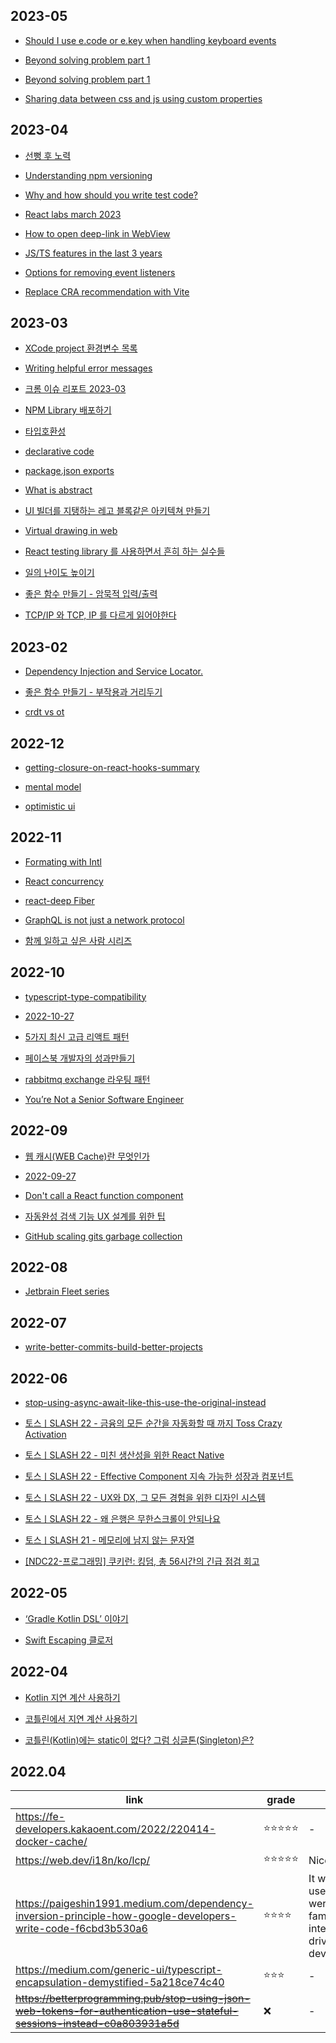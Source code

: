 ## 2023-05
- [Should I use e.code or e.key when handling keyboard events](https://blog.andri.co/022-should-i-use-ecode-or-ekey-when-handling-keyboard-events/)

- [Beyond solving problem part 1](https://fe-developers.kakaoent.com/2023/230421-beyond-solving-problem-part-2/)

- [Beyond solving problem part 1](https://fe-developers.kakaoent.com/2023/230420-beyond-solving-problem-part-1/)

- [Sharing data between css and js using custom properties](https://github.com/yeonjuan/dev-blog/blob/master/JavaScript/sharing-data-between-css-and-javascript-using-custom-properties.md?utm_source=substack&utm_medium=email)

## 2023-04
- [선뻥 후 노력](https://jojoldu.tistory.com/713)

- [Understanding npm versioning](https://dev.to/typescripttv/understanding-npm-versioning-3hn4)

- [Why and how should you write test code?](https://tech.inflab.com/20230404-test-code/)

- [React labs march 2023](https://velog.io/@typo/react-labs-march-2023)

- [How to open deep-link in WebView](https://velog.io/@tosspayments/Android-iOS-%EC%9B%B9%EB%B7%B0%EC%97%90%EC%84%9C-%EB%94%A5%EB%A7%81%ED%81%AC-%EC%97%B4%EA%B8%B0)

- [JS/TS features in the last 3 years](https://velog.io/@surim014/All-JavaScript-and-TypeScript-Features-of-the-last-3-years)

- [Options for removing event listeners](https://www.macarthur.me/posts/options-for-removing-event-listeners)

- [Replace CRA recommendation with Vite](https://junghan92.medium.com/%EB%B2%88%EC%97%AD-create-react-app-%EA%B6%8C%EC%9E%A5%EC%9D%84-vite%EB%A1%9C-%EB%8C%80%EC%B2%B4-pr-%EB%8C%80%ED%95%9C-dan-abramov%EC%9D%98-%EB%8B%B5%EB%B3%80-3050b5678ac8)

## 2023-03
- [XCode project 환경변수 목록](https://goodyoda.tistory.com/390)

- [Writing helpful error messages](https://hyeon9mak.github.io/writing-helpful-error-messages/)

- [크롬 이슈 리포트 2023-03](https://ui.toast.com/posts/ko_chrome_report_202303)

- [NPM Library 배포하기](https://junghyeonsu.com/posts/deploy-simple-util-npm-library/)

- [타입호환성](https://toss.tech/article/typescript-type-compatibility)

- [declarative code](https://toss.tech/article/frontend-declarative-code)

- [package.json exports](https://toss.tech/article/commonjs-esm-exports-field)

- [What is abstract](https://evan-moon.github.io/2023/01/15/what-is-abstract/)

- [UI 빌더를 지탱하는 레고 블록같은 아키텍쳐 만들기](https://www.youtube.com/watch?v=zncmO90s0sk)

- [Virtual drawing in web](https://ridicorp.com/story/ridi-markdown-improvements/#02_fast_drawing)

- [React testing library 를 사용하면서 흔히 하는 실수들](https://kentcdodds.com/blog/common-mistakes-with-react-testing-library)

- [일의 난이도 높이기](https://jojoldu.tistory.com/701)

- [좋은 함수 만들기 - 암묵적 입력/출력](https://jojoldu.tistory.com/703)

- [TCP/IP 와 TCP, IP 를 다르게 읽어야한다](https://velog.io/@ksi05503/tcp-ip)

## 2023-02
- [Dependency Injection and Service Locator.](https://tv.naver.com/v/29723803)

- [좋은 함수 만들기 - 부작용과 거리두기](https://jojoldu.tistory.com/697)

- [crdt vs ot](https://channel.io/ko/blog/crdt_vs_ot)

## 2022-12
- [getting-closure-on-react-hooks-summary](https://www.rinae.dev/posts/getting-closure-on-react-hooks-summary#%ED%81%B4%EB%A1%9C%EC%A0%80-%ED%99%9C%EC%9A%A9)

- [mental model](https://design-tra.tistory.com/entry/UX%EB%B0%A9%EB%B2%95%EB%A1%A0%EC%8A%A4%ED%84%B0%EB%94%94-%EC%82%AC%EC%9A%A9%EC%9E%90-%EB%A9%98%ED%83%88%EB%AA%A8%EB%8D%B8)

- [optimistic ui](https://story.pxd.co.kr/1193)

## 2022-11
- [Formating with Intl](https://www.youtube.com/watch?v=4YnKQrPMTNU)

- [React concurrency](https://deview.kr/data/deview/session/attach/1_Inside%20React%20(%E1%84%83%E1%85%A9%E1%86%BC%E1%84%89%E1%85%B5%E1%84%89%E1%85%A5%E1%86%BC%E1%84%8B%E1%85%B3%E1%86%AF%20%E1%84%80%E1%85%AE%E1%84%92%E1%85%A7%E1%86%AB%E1%84%92%E1%85%A1%E1%84%82%E1%85%B3%E1%86%AB%20%E1%84%80%E1%85%B5%E1%84%89%E1%85%AE%E1%86%AF).pdf)

- [react-deep Fiber](https://blog.mathpresso.com/react-deep-dive-fiber-88860f6edbd0)

- [GraphQL is not just a network protocol](https://blog.cometkim.kr/posts/graphql-is-not-just-a-network-protocol/)

- [함께 일하고 싶은 사람 시리즈](https://velog.io/@city7310/%ED%95%A8%EA%BB%98-%EC%9D%BC%ED%95%98%EA%B3%A0-%EC%8B%B6%EC%9D%80-%EC%82%AC%EB%9E%8C-1.-%EC%97%85%EB%AC%B4-%EC%8A%B5%EA%B4%80-w1mfhsf2)

## 2022-10
- [typescript-type-compatibility](https://toss.tech/article/typescript-type-compatibility)

- [2022-10-27](https://develogs.tistory.com/19?category=589493)

- [5가지 최신 고급 리액트 패턴](https://wishket.tistory.com/12)

- [페이스북 개발자의 성과만들기](https://blog.shiren.dev/2022-03-07/)

- [rabbitmq exchange 라우팅 패턴](https://devahea.github.io/2019/04/30/rabbitmq-exchange-%EB%9D%BC%EC%9A%B0%ED%8C%85-%ED%8C%A8%ED%84%B4/)

- [You’re Not a Senior Software Engineer](https://medium.com/vanguards-of-code/youre-not-a-senior-software-engineer-9056ef9ffb96)

## 2022-09
- [웹 캐시(WEB Cache)란 무엇인가](https://hahahoho5915.tistory.com/33)

- [2022-09-27](https://medium.com/missive-app/45-faster-react-functional-components-now-3509a668e69f)

- [Don't call a React function component](https://kentcdodds.com/blog/dont-call-a-react-function-component)

- [자동완성 검색 기능 UX 설계를 위한 팁](https://yozm.wishket.com/magazine/detail/589/)

- [GitHub scaling gits garbage collection](https://github.blog/2022-09-13-scaling-gits-garbage-collection/)

## 2022-08
- [Jetbrain Fleet series](https://blog.jetbrains.com/ko/fleet/2022/01/fleet-below-deck-part-i-architecture-overview/)

## 2022-07
- [write-better-commits-build-better-projects](https://github.blog/2022-06-30-write-better-commits-build-better-projects/)

## 2022-06
- [stop-using-async-await-like-this-use-the-original-instead](https://blog.bitsrc.io/stop-using-async-await-like-this-use-the-original-instead-172b5df17589)

- [토스ㅣSLASH 22 - 금융의 모든 순간을 자동화할 때 까지 Toss Crazy Activation](https://www.youtube.com/watch?v=ScZT51pZ5MQ&list=PL1DJtS1Hv1PiGXmgruP1_gM2TSvQiOsFL&index=15)

- [토스ㅣSLASH 22 - 미친 생산성을 위한 React Native](https://www.youtube.com/watch?v=b_6CjuvVg8o&list=PL1DJtS1Hv1PiGXmgruP1_gM2TSvQiOsFL&index=22)

- [토스ㅣSLASH 22 - Effective Component 지속 가능한 성장과 컴포넌트](https://www.youtube.com/watch?v=fR8tsJ2r7Eg&list=PL1DJtS1Hv1PiGXmgruP1_gM2TSvQiOsFL&index=19)

- [토스ㅣSLASH 22 - UX와 DX, 그 모든 경험을 위한 디자인 시스템](https://www.youtube.com/watch?v=5WBlhIl8KkY&list=PL1DJtS1Hv1PiGXmgruP1_gM2TSvQiOsFL&index=17)

- [토스ㅣSLASH 22 - 왜 은행은 무한스크롤이 안되나요](https://www.youtube.com/watch?v=v9rcKpUZw4o)

- [토스ㅣSLASH 21 - 메모리에 남지 않는 문자열](https://www.youtube.com/watch?v=awpdM665y-k)

- [[NDC22-프로그래밍] 쿠키런: 킹덤, 총 56시간의 긴급 점검 회고](https://youtu.be/AZbCZ2KOcwU)

## 2022-05
- [‘Gradle Kotlin DSL’ 이야기](https://techblog.woowahan.com/2625/)

- [Swift Escaping 클로저](https://jusung.github.io/Escaping-Closure/)

## 2022-04
- [Kotlin 지연 계산 사용하기](https://zion830.tistory.com/132)

- [코틀린에서 지연 계산 사용하기](https://blog.yena.io/studynote/2020/05/27/Android-Kotlin-Init.html)

- [코틀린(Kotlin)에는 static이 없다? 그럼 싱글톤(Singleton)은?](https://readystory.tistory.com/84)



## 2022.04
| link | grade | etc |
| ---- | ----- | --- |
|https://fe-developers.kakaoent.com/2022/220414-docker-cache/|⭐️⭐️⭐️⭐️⭐️| - |
|https://web.dev/i18n/ko/lcp/|⭐️⭐️⭐️⭐️⭐️| Nice! |
|https://paigeshin1991.medium.com/dependency-inversion-principle-how-google-developers-write-code-f6cbd3b530a6|⭐️⭐️⭐️⭐️|It would be useful if you were not familiar with interface-driven development|
|https://medium.com/generic-ui/typescript-encapsulation-demystified-5a218ce74c40|⭐️⭐️⭐️| - |
|~~https://betterprogramming.pub/stop-using-json-web-tokens-for-authentication-use-stateful-sessions-instead-c0a803931a5d~~|❌| - |

